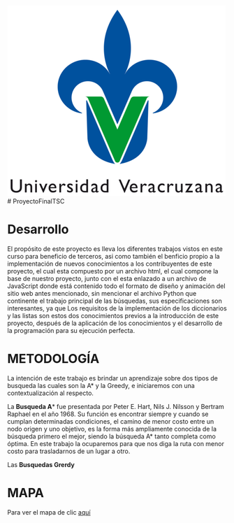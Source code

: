 ![Texto alternativo](images/uv.png)# ProyectoFinalTSC

# Desarrollo
El propósito de este proyecto es lleva los diferentes trabajos vistos en este curso para beneficio de terceros, asi como también el benficio propio a la implementación de nuevos conocimientos a los contribuyentes de este proyecto, el cual esta compuesto por un archivo html, el cual compone la base de nuestro proyecto, junto con el esta enlazado a un archivo de JavaScript donde está contenido todo el formato de diseño y animación del sitio web antes mencionado, sin mencionar el archivo Python que continente el trabajo principal de las búsquedas, sus especificaciones son interesantes, ya que Los requisitos de la implementación de los diccionarios y las listas son estos dos conocimientos previos a la introducción de este proyecto, después de la aplicación de los conocimientos y el desarrollo de la programación para su ejecución perfecta.




# METODOLOGÍA
La intención de este trabajo es brindar un aprendizaje sobre dos tipos de busqueda las cuales son la A* y la Greedy, e iniciaremos con una contextualización al respecto.

La **Busqueda A*** fue presentada por Peter E. Hart, Nils J. Nilsson y Bertram Raphael en el año 1968. Su función es encontrar siempre y cuando se cumplan determinadas condiciones, el camino de menor costo entre un nodo origen y uno objetivo, es la forma más ampliamente conocida de la búsqueda primero el mejor, siendo la búsqueda A* tanto completa como óptima. En este trabajo la ocuparemos para que nos diga la ruta con menor costo para trasladarnos de un lugar a otro.

Las **Busquedas Grerdy**

# MAPA
Para ver el mapa de clic [aquí](https://nefilimzbm.github.io/ProyectoFinalTSC/)
